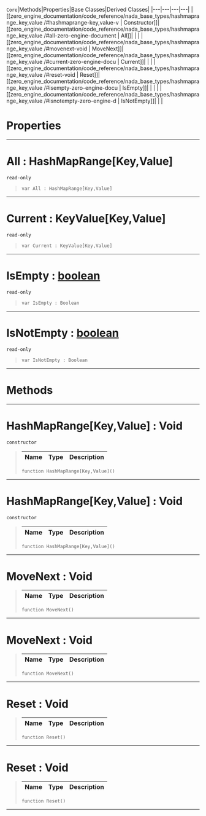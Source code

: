 `Core`|Methods|Properties|Base Classes|Derived Classes|
|---|---|---|---|
|[[zero_engine_documentation/code_reference/nada_base_types/hashmaprange_key,value /#hashmaprange-key,value-v | Constructor]]|[[zero_engine_documentation/code_reference/nada_base_types/hashmaprange_key,value /#all-zero-engine-document | All]]| | |
|[[zero_engine_documentation/code_reference/nada_base_types/hashmaprange_key,value /#movenext-void | MoveNext]]|[[zero_engine_documentation/code_reference/nada_base_types/hashmaprange_key,value /#current-zero-engine-docu | Current]]| | |
|[[zero_engine_documentation/code_reference/nada_base_types/hashmaprange_key,value /#reset-void | Reset]]|[[zero_engine_documentation/code_reference/nada_base_types/hashmaprange_key,value /#isempty-zero-engine-docu | IsEmpty]]| | |
| |[[zero_engine_documentation/code_reference/nada_base_types/hashmaprange_key,value /#isnotempty-zero-engine-d | IsNotEmpty]]| | |


 #  Properties


---  
 #  All : HashMapRange[Key,Value]

 `read-only`

> 
> ``` lang=cpp, name=Nada
> var All : HashMapRange[Key,Value]


---  
 #  Current : KeyValue[Key,Value]

 `read-only`

> 
> ``` lang=cpp, name=Nada
> var Current : KeyValue[Key,Value]


---  
 #  IsEmpty : [boolean](https://github.com/ZilchEngine/ZilchDocs/blob/master/code_reference/nada_base_types/boolean.markdown)

 `read-only`

> 
> ``` lang=cpp, name=Nada
> var IsEmpty : Boolean


---  
 #  IsNotEmpty : [boolean](https://github.com/ZilchEngine/ZilchDocs/blob/master/code_reference/nada_base_types/boolean.markdown)

 `read-only`

> 
> ``` lang=cpp, name=Nada
> var IsNotEmpty : Boolean


---  
 #  Methods


---  
 #  HashMapRange[Key,Value] : Void

 `constructor`

> 
> |Name|Type|Description|
> |---|---|---|
> ``` lang=cpp, name=Nada
> function HashMapRange[Key,Value]()
> ``` 


---  
 #  HashMapRange[Key,Value] : Void

 `constructor`

> 
> |Name|Type|Description|
> |---|---|---|
> ``` lang=cpp, name=Nada
> function HashMapRange[Key,Value]()
> ``` 


---  
 #  MoveNext : Void

> 
> |Name|Type|Description|
> |---|---|---|
> ``` lang=cpp, name=Nada
> function MoveNext()
> ``` 


---  
 #  MoveNext : Void

> 
> |Name|Type|Description|
> |---|---|---|
> ``` lang=cpp, name=Nada
> function MoveNext()
> ``` 


---  
 #  Reset : Void

> 
> |Name|Type|Description|
> |---|---|---|
> ``` lang=cpp, name=Nada
> function Reset()
> ``` 


---  
 #  Reset : Void

> 
> |Name|Type|Description|
> |---|---|---|
> ``` lang=cpp, name=Nada
> function Reset()
> ``` 


---  
 

 